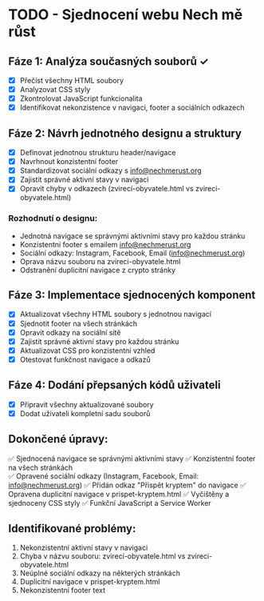# TODO - Sjednocení webu Nech mě růst

## Fáze 1: Analýza současných souborů ✓
- [x] Přečíst všechny HTML soubory
- [x] Analyzovat CSS styly
- [x] Zkontrolovat JavaScript funkcionalita
- [x] Identifikovat nekonzistence v navigaci, footer a sociálních odkazech

## Fáze 2: Návrh jednotného designu a struktury
- [x] Definovat jednotnou strukturu header/navigace
- [x] Navrhnout konzistentní footer
- [x] Standardizovat sociální odkazy s info@nechmerust.org
- [x] Zajistit správné aktivní stavy v navigaci
- [x] Opravit chyby v odkazech (zvirecí-obyvatele.html vs zvireci-obyvatele.html)

### Rozhodnutí o designu:
- Jednotná navigace se správnými aktivními stavy pro každou stránku
- Konzistentní footer s emailem info@nechmerust.org
- Sociální odkazy: Instagram, Facebook, Email (info@nechmerust.org)
- Oprava názvu souboru na zvireci-obyvatele.html
- Odstranění duplicitní navigace z crypto stránky

## Fáze 3: Implementace sjednocených komponent
- [x] Aktualizovat všechny HTML soubory s jednotnou navigací
- [x] Sjednotit footer na všech stránkách
- [x] Opravit odkazy na sociální sítě
- [x] Zajistit správné aktivní stavy pro každou stránku
- [x] Aktualizovat CSS pro konzistentní vzhled
- [x] Otestovat funkčnost navigace a odkazů

## Fáze 4: Dodání přepsaných kódů uživateli
- [x] Připravit všechny aktualizované soubory
- [x] Dodat uživateli kompletní sadu souborů

## Dokončené úpravy:
✅ Sjednocená navigace se správnými aktivními stavy
✅ Konzistentní footer na všech stránkách  
✅ Opravené sociální odkazy (Instagram, Facebook, Email: info@nechmerust.org)
✅ Přidán odkaz "Přispět kryptem" do navigace
✅ Opravena duplicitní navigace v prispet-kryptem.html
✅ Vyčištěny a sjednoceny CSS styly
✅ Funkční JavaScript a Service Worker

## Identifikované problémy:
1. Nekonzistentní aktivní stavy v navigaci
2. Chyba v názvu souboru: zvirecí-obyvatele.html vs zvireci-obyvatele.html
3. Neúplné sociální odkazy na některých stránkách
4. Duplicitní navigace v prispet-kryptem.html
5. Nekonzistentní footer text


